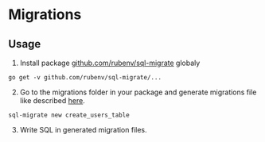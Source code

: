 # Migrations

## Usage

1. Install package [github.com/rubenv/sql-migrate](https://github.com/rubenv/sql-migrate) globaly

```shell
go get -v github.com/rubenv/sql-migrate/...
```

2. Go to the migrations folder in your package and generate migrations file like described [here](https://github.com/rubenv/sql-migrate/blob/master/README.md).

```shell
sql-migrate new create_users_table
```


3. Write SQL in generated migration files.